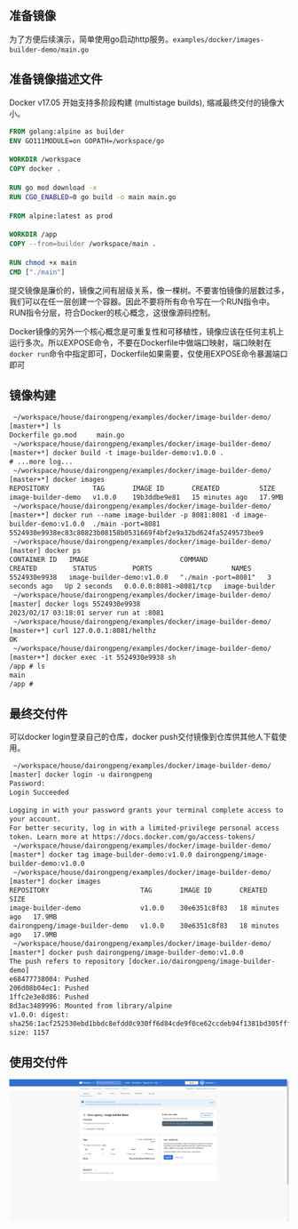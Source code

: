 ## 准备镜像
为了方便后续演示，简单使用go启动http服务。`examples/docker/images-builder-demo/main.go`

## 准备镜像描述文件
Docker v17.05 开始支持多阶段构建 (multistage builds), 缩减最终交付的镜像大小。

```Dockerfile
FROM golang:alpine as builder
ENV GO111MODULE=on GOPATH=/workspace/go

WORKDIR /workspace
COPY docker .

RUN go mod download -x
RUN CGO_ENABLED=0 go build -o main main.go

FROM alpine:latest as prod

WORKDIR /app
COPY --from=builder /workspace/main .

RUN chmod +x main
CMD ["./main"]
```

提交镜像是廉价的，镜像之间有层级关系，像一棵树。不要害怕镜像的层数过多，我们可以在任一层创建一个容器。因此不要将所有命令写在一个RUN指令中。RUN指令分层，符合Docker的核心概念，这很像源码控制。

Docker镜像的另外一个核心概念是可重复性和可移植性，镜像应该在任何主机上运行多次。所以EXPOSE命令，不要在Dockerfile中做端口映射，端口映射在`docker run`命令中指定即可，Dockerfile如果需要，仅使用EXPOSE命令暴漏端口即可

## 镜像构建
```shell
 ~/workspace/house/dairongpeng/examples/docker/image-builder-demo/ [master+*] ls
Dockerfile go.mod     main.go
 ~/workspace/house/dairongpeng/examples/docker/image-builder-demo/ [master+*] docker build -t image-builder-demo:v1.0.0 .
# ...more log...
 ~/workspace/house/dairongpeng/examples/docker/image-builder-demo/ [master+*] docker images          
REPOSITORY           TAG       IMAGE ID       CREATED          SIZE
image-builder-demo   v1.0.0    19b3ddbe9e81   15 minutes ago   17.9MB
 ~/workspace/house/dairongpeng/examples/docker/image-builder-demo/ [master+*] docker run --name image-builder -p 8081:8081 -d image-builder-demo:v1.0.0  ./main -port=8081
5524930e9938ec83c80823b08158b0531669f4bf2e9a32bd624fa5249573bee9
 ~/workspace/house/dairongpeng/examples/docker/image-builder-demo/ [master] docker ps
CONTAINER ID   IMAGE                       COMMAND               CREATED         STATUS         PORTS                    NAMES
5524930e9938   image-builder-demo:v1.0.0   "./main -port=8081"   3 seconds ago   Up 2 seconds   0.0.0.0:8081->8081/tcp   image-builder
 ~/workspace/house/dairongpeng/examples/docker/image-builder-demo/ [master] docker logs 5524930e9938
2023/02/17 03:18:01 server run at :8081
 ~/workspace/house/dairongpeng/examples/docker/image-builder-demo/ [master+*] curl 127.0.0.1:8081/helthz
OK
 ~/workspace/house/dairongpeng/examples/docker/image-builder-demo/ [master+*] docker exec -it 5524930e9938 sh
/app # ls
main
/app #
```

## 最终交付件
可以docker login登录自己的仓库，docker push交付镜像到仓库供其他人下载使用。
```shell
 ~/workspace/house/dairongpeng/examples/docker/image-builder-demo/ [master] docker login -u dairongpeng
Password:
Login Succeeded

Logging in with your password grants your terminal complete access to your account.
For better security, log in with a limited-privilege personal access token. Learn more at https://docs.docker.com/go/access-tokens/
 ~/workspace/house/dairongpeng/examples/docker/image-builder-demo/ [master*] docker tag image-builder-demo:v1.0.0 dairongpeng/image-builder-demo:v1.0.0
 ~/workspace/house/dairongpeng/examples/docker/image-builder-demo/ [master*] docker images
REPOSITORY                       TAG       IMAGE ID       CREATED          SIZE
image-builder-demo               v1.0.0    30e6351c8f83   18 minutes ago   17.9MB
dairongpeng/image-builder-demo   v1.0.0    30e6351c8f83   18 minutes ago   17.9MB
 ~/workspace/house/dairongpeng/examples/docker/image-builder-demo/ [master*] docker push dairongpeng/image-builder-demo:v1.0.0
The push refers to repository [docker.io/dairongpeng/image-builder-demo]
e68477738004: Pushed
206d08b04ec1: Pushed
1ffc2e3e8d86: Pushed
8d3ac3489996: Mounted from library/alpine
v1.0.0: digest: sha256:1acf252530ebd1bbdc8efdd0c930ff6d84cde9f0ce62ccdeb94f1381bd305fff size: 1157
```

## 使用交付件
![](./images/image-builder-demo.png)
